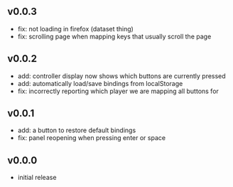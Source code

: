 ## v0.0.3

* fix: not loading in firefox (dataset thing)
* fix: scrolling page when mapping keys that usually scroll the page

## v0.0.2

* add: controller display now shows which buttons are currently pressed
* add: automatically load/save bindings from localStorage
* fix: incorrectly reporting which player we are mapping all buttons for

## v0.0.1

* add: a button to restore default bindings
* fix: panel reopening when pressing enter or space

## v0.0.0

* initial release


